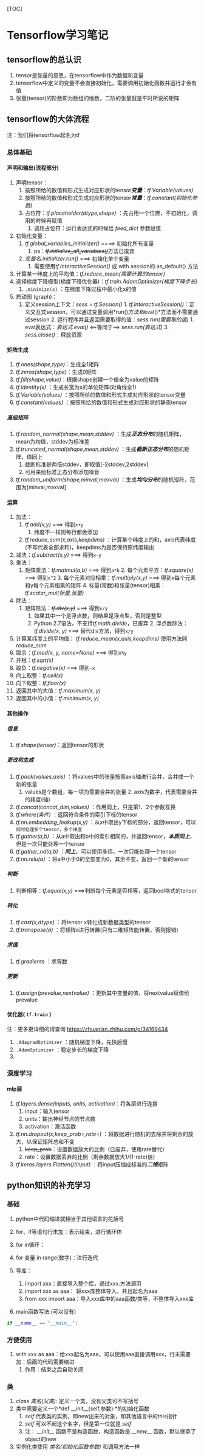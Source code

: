 [TOC]

# Tensorflow学习笔记

## tensorflow的总认识

1. tensor是张量的意思，在tensorflow中作为数据和变量
2. tensorflow中定义的变量不会直接初始化，需要调用初始化函数并运行才会有值
3. 张量(tensor)的阶数即为数组的维数，二阶的张量就是平时所说的矩阵

## tensorflow的大体流程

注：我们将tensorflow起名为tf

### 总体基础

#### 声明和输出(流程部分)

1. 声明tensor：
     1. 按照所给的数值和形式生成对应形状的tensor***变量***：*tf.Variable(values)* 
     2. 按照所给的数值和形式生成对应形状的tensor***常量***：*tf.constant(初始化参数)*
     3. 占位符：*tf.placeholder(dtype,shape)* ：先占用一个位置，不初始化，调用的时候再赋值
          1. 调用占位符：运行表达式的时候给 *feed_dict* 参数赋值
2. 初始化变量：
     1. *tf.global_variables_initializer()* ====> 初始化所有变量
          1. ps：~~*tf.initialize_all_variables()*~~方法已废弃
     2. *变量名.initializer.run()* ===> 初始化单个变量
          1. 需要使用*tf.InteractiveSession()* 或 with session的.as_default() 方法
3. 计算某一纬度上的平均值：*tf.reduce_mean(需要计算的tensor)*
4. 选择梯度下降模型(梯度下降优化器)：*tf.train.AdamOptimizer(梯度下降步长)*
     1. `.minimize(x)` ：在梯度下降过程中最小化x的值
5. 启动图 (graph)：
     1. 定义session上下文：*sess = tf.Session()*
       1. *tf.InteractiveSession()*：定义交互式session，可以通过变量调用*run()*方法和*eval()*方法而不需要通过session
       2. 运行程序并且返回需要取得的值：*sess.run(需要取的值)*
            1. eval表达式：*表达式.eval()* <=\=等同于\==> *sess.run(表达式)* 
       3. *sess.close()*：释放资源

#### 矩阵生成

1. *tf.ones(shape,type)*：生成全1矩阵
2. *tf.zeros(shape,type)*：生成0矩阵
3. *tf.fill(shape,value)*：根据shape创建一个值全为value的矩阵
4. *tf.identity(x)* ：生成长宽为x的单位矩阵(对角线全1)
5. *tf.Variable(values)* ：按照所给的数值和形式生成对应形状的tensor变量
6. *tf.constant(values)* ：按照所给的数值和形式生成对应形状的静态tensor

##### 高级矩阵

1. *tf.random_normal(shape,mean,stddev)* ：生成***正态分布***的随机矩阵，mean为均值，stddev为标准差
2. *tf.truncated_normal(shape,mean,stddev)* ：生成***截断正态分布***的随机矩阵，值同上
	1. 截断标准是两倍stddev，即取值[-2stddev,2stddev]
	2. 可用来给标准正态分布添加噪音
3. *tf.random_uniform(shape,minval,maxval)* ：生成***均匀分布***的随机矩阵，范围为[minval,maxval]

#### 运算

1. 加法：
     1. *tf.add(x,y)* ===> 得到`x+y`
          1. 纬度不一样则每行都会添加
     2. *tf.reduce_sum(x,axis,keepdims)* ：计算某个纬度上的和，axis代表纬度(不写代表全部求和)，keepdims为是否保持原纬度输出
2. 减法：*tf.subtract(x,y)* ===> 得到`x-y`
3. 乘法：
     1. 矩阵乘法：*tf.matmul(a,b)* ===> 得到`a*b`
       2. 每个元素平方：*tf.square(x)* ===> 得到`x^2`
       3. 每个元素对应相乘：*tf.multiply(x,y)* ===> 得到x每个元素和y每个元素相乘的矩阵
       4. 标量(常数)和张量(tensor)相乘：*tf.scalar_mul(标量,张量)*
4. 除法：
     1. 矩阵除法：~~*tf.div(x,y)*~~ ===> 得到`x/y`
     	   1. 如果其中一个是浮点数，则结果是浮点型，否则是整型
     	   2. Python 2.7语法，不支持*tf.math.divide*，已废弃
       2. 浮点数除法：*tf.divide(x, y)* ===> 替代div方法，得到`x/y`
5. 计算某纬度上的平均值： *tf.reduce_mean(x,axis,keepdims)* 使用方法同*reduce_sum*
6. 取余：*tf.mod(x, y, name=None)* ===> 得到`x%y`
7. 开根：*tf.sqrt(x)*
8. 取负：*tf.negative(x)* ===> 得到`-x`
9. 向上取整：*tf.ceil(x)*
10. 向下取整：*tf.floor(x)*
11. 返回其中的大值：*tf.maximum(x, y)*
12. 返回其中的小值：*tf.minimum(x, y)*

#### 其他操作

##### 信息

1. *tf.shape(tensor)*：返回tensor的形状

##### 更改和生成

1. *tf.pack(values,axis)* ：将values中的张量按照axis轴进行合并，合并成一个新的张量
     1. values是个数组，每一项为需要合并的张量
       2. axis为数字，代表需要合并的纬度(轴)
2. *tf.concat(concat_dim,values)* ：作用同上，只是第1、2个参数互换
3. *tf.where(条件)* ：返回符合条件的索引下标的tensor
4. *tf.nn.embedding_lookup(x,y)* ：从x中取出y下标的部分，返回tensor，可以`同时处理多个tensor，多个纬度`
5. *tf.gather(a,b)* ：从a中取出和b中的索引相同的，并返回tensor，***本质同上***，但是一次只能处理一个tensor
6. *tf.gather_nd(a,b)* ：***同上***，可以使用多纬，一次只能处理一个tensor
7. *tf.nn.relu(a)* ：将a中小于0的全部变为0，其余不变，返回一个新的tensor

##### 判断

1. 判断相等：*tf.equal(x,y)* ===>判断每个元素是否相等，返回bool格式的tensor	

##### 转化

1. *tf.cast(x,dtype)* ：将tensor x转化成新数据类型的tensor
2. *tf.transpose(a)* ：将矩阵a进行转置(只有二维矩阵能转置，否则报错)

##### 求值

1. *tf.gradients* ：求导数

##### 更新

1. *tf.assign(prevalue,nextvalue)* ：更新其中变量的值，将nextvalue赋值给prevalue

#### 优化器( `tf.train` )

注：更多更详细的请查询 <https://zhuanlan.zhihu.com/p/34169434> 

1. `.AdagradOptimizer` ：随机梯度下降，先快后慢
2. `.AdamOptimizer` ：稳定步长的梯度下降
3. 

### 深度学习

#### mlp层

1. *tf.layers.dense(inputs, units, activation)*：将各层进行连接
	1. input：输入tensor
	2. units：输出神经节点的节点数
	3. activation：激活函数
2. *tf.nn.dropout(x,keep_prob=,rate=)* ：将数据进行随机的去除并将剩余的放大，以保证矩阵总和不变
	1. <del>keep_prob</del>：设置数据放大的比例（已废弃，使用rate替代）
	2. rate：设置数据丢弃的比例（剩余数据放大1/(1-rate)倍）
3. *tf.keras.layers.Flatten()(input)* ：将input压缩成标准的***二维***矩阵



## python知识的补充学习

### 基础

1. python中代码缩进就相当于其他语言的花括号

2. for、if等语句行末加：表示结束，进行循环体

3. for in循环：

  4. for 变量 in range(数字)：进行迭代

5. 导库：
	  1. import xxx：直接导入整个库，通过xxx.方法调用
	  2. import xxx as aaa： 将xxx库整体导入，并且起名为aaa
	  3. from xxx import aaa：导入xxx库中的aaa函数/类等，不整体导入xxx库

6. main函数写法:(可以没有)

  ```python
  if __name__ == "__main__":
  ```

### 方便使用

1. with xxx as aaa：给xxx起名为aaa，可以使用aaa直接调用xxx，行末需要加：后面的代码需要缩进
	1. 作用：结束之后自动关闭

### 类

1. *class 类名(父类):* 定义一个类，没有父类可不写括号
2. 类中需要定义一个*def \_\_init\_\_(self,参数):*的初始化函数
	1. *self* 代表类的实例，即new出来的对象，即其他语言中的this指针
	2. *self* 可以不起这个名字，但是第一位就是 *self*
	3. 注： *\_\_init\_\_* 函数不是构造函数，构造函数是 *\_\_new\_\_* 函数，默认继承了object的new
3. 实例化类使用 *类名(初始化函数参数)* 和调用方法一样

